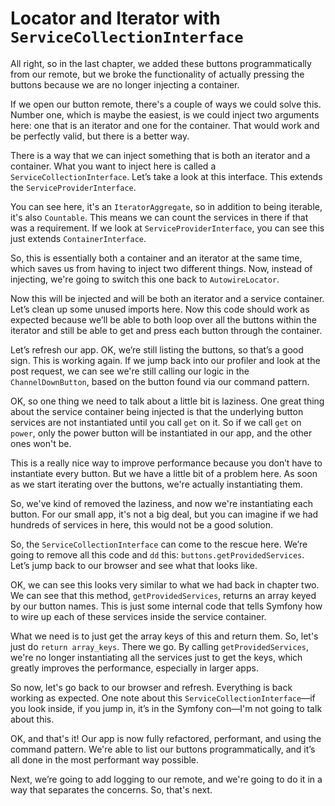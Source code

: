 # Locator and Iterator with `ServiceCollectionInterface`

All right, so in the last chapter, we added these buttons programmatically from our remote, but we broke the functionality
of actually pressing the buttons because we are no longer injecting a container.

If we open our button remote, there's a couple of ways we could solve this. Number one, which is maybe the easiest, is we
could inject two arguments here: one that is an iterator and one for the container. That would work and be perfectly
valid, but there is a better way.

There is a way that we can inject something that is both an iterator and a container. What you want to inject here is
called a `ServiceCollectionInterface`. Let’s take a look at this interface. This extends the `ServiceProviderInterface`.

You can see here, it's an `IteratorAggregate`, so in addition to being iterable, it's also `Countable`. This means we
can count the services in there if that was a requirement. If we look at `ServiceProviderInterface`, you can see this
just extends `ContainerInterface`.

So, this is essentially both a container and an iterator at the same time, which saves us from having to inject two
different things. Now, instead of injecting, we're going to switch this one back to `AutowireLocator`.

Now this will be injected and will be both an iterator and a service container. Let’s clean up some unused imports here.
Now this code should work as expected because we’ll be able to both loop over all the buttons within the iterator and
still be able to get and press each button through the container.

Let’s refresh our app. OK, we’re still listing the buttons, so that’s a good sign. This is working again. If we jump
back into our profiler and look at the post request, we can see we're still calling our logic in the `ChannelDownButton`,
based on the button found via our command pattern.

OK, so one thing we need to talk about a little bit is laziness. One great thing about the service container being
injected is that the underlying button services are not instantiated until you call `get` on it. So if we call `get` on
`power`, only the power button will be instantiated in our app, and the other ones won't be.

This is a really nice way to improve performance because you don’t have to instantiate every button. But we have a
little bit of a problem here. As soon as we start iterating over the buttons, we're actually instantiating them.

So, we've kind of removed the laziness, and now we're instantiating each button. For our small app, it's not a big deal,
but you can imagine if we had hundreds of services in here, this would not be a good solution.

So, the `ServiceCollectionInterface` can come to the rescue here. We’re going to remove all this code and `dd` this:
`buttons.getProvidedServices`. Let’s jump back to our browser and see what that looks like.

OK, we can see this looks very similar to what we had back in chapter two. We can see that this method,
`getProvidedServices`, returns an array keyed by our button names. This is just some internal code that tells Symfony
how to wire up each of these services inside the service container.

What we need is to just get the array keys of this and return them. So, let's just do `return array_keys`. There we go.
By calling `getProvidedServices`, we're no longer instantiating all the services just to get the keys, which greatly
improves the performance, especially in larger apps.

So now, let's go back to our browser and refresh. Everything is back working as expected. One note about this
`ServiceCollectionInterface`—if you look inside, if you jump in, it’s in the Symfony con—I'm not going to talk about
this.

OK, and that's it! Our app is now fully refactored, performant, and using the command pattern. We're able to list our
buttons programmatically, and it’s all done in the most performant way possible.

Next, we’re going to add logging to our remote, and we're going to do it in a way that separates the concerns. So, that's
next.

